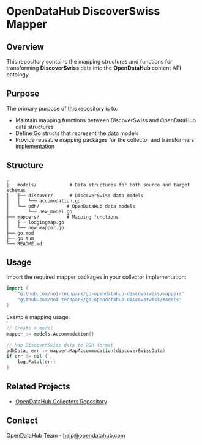 <!--
SPDX-FileCopyrightText: 2024 NOI Techpark <digital@noi.bz.it>

SPDX-License-Identifier: CC0-1.0
-->
# OpenDataHub DiscoverSwiss Mapper

## Overview

This repository contains the mapping structures and functions for transforming **DiscoverSwiss** data into the **OpenDataHub** content API ontology. 

## Purpose

The primary purpose of this repository is to:
- Maintain mapping functions between DiscoverSwiss and OpenDataHub data structures
- Define Go structs that represent the data models
- Provide reusable mapping packages for the collector and transformers implementation

## Structure

```
.
├── models/            # Data structures for both source and target schemas
│   ├── discover/      # DiscoverSwiss data models
│   │   └── accomodation.go
│   └── odh/          # OpenDataHub data models
│       └── new_model.go
├── mappers/          # Mapping functions
│   ├── lodgingmap.go
│   └── new_mapper.go
├── go.mod
├── go.sum
└── README.md

```
## Usage

Import the required mapper packages in your collector implementation:

```go
import (
    "github.com/noi-techpark/go-opendatahub-discoverwiss/mappers"
    "github.com/noi-techpark/go-opendatahub-discoverwiss/models"
)
```

Example mapping usage:

```go
// Create a model
mapper := models.Accommodation{}

// Map DiscoverSwiss data to ODH format
odhData, err := mapper.MapAccommodation(discoverSwissData)
if err != nil {
    log.Fatal(err)
}
```

## Related Projects

- [OpenDataHub Collectors Repository](https://github.com/noi-techpark/opendatahub-collectors)

## Contact

OpenDataHub Team - help@opendatahub.com


